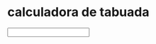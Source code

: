 <!DOCTYPE html>
<html lang="en">
<head>
    <meta charset="UTF-8">
    <meta name="viewport" content="width=device-width, initial-scale=1.0">
    <title>tabuada</title>
    <link rel="stylesheet" href="style.css">
</head>
<body>
    <div class="container">
        <h1>calculadora de tabuada</h1>
        <input type="number" id="numero"
        <button onclick=""
        <div id=""
    </div>
</body>
</html>
